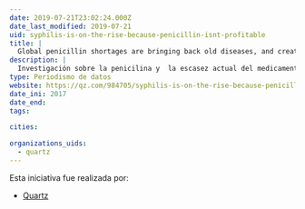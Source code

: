 ```yaml
---
date: 2019-07-21T23:02:24.000Z
date_last_modified: 2019-07-21
uid: syphilis-is-on-the-rise-because-penicillin-isnt-profitable
title: |
  Global penicillin shortages are bringing back old diseases, and creating new, deadlier ones
description: |
  Investigación sobre la penicilina y  la escasez actual del medicamento esta recuperando viejas enfermedades y creando otras.
type: Periodismo de datos
website: https://qz.com/984705/syphilis-is-on-the-rise-because-penicillin-isnt-profitable/
date_ini: 2017
date_end: 
tags:

cities: 

organizations_uids:
  - quartz
---
```


Esta iniciativa fue realizada por:

- [Quartz](/organizaciones/quartz)
